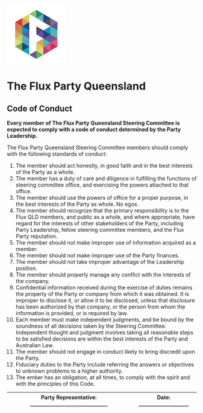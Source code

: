 <img src="../Flux_Icon_Colour55.png" />

# The Flux Party Queensland
## Code of Conduct

**Every member of The Flux Party Queensland Steering Committee is expected to comply with a code of conduct determined by the Party Leadership.**

The Flux Party Queensland Steering Committee members should comply with the following standards of conduct:

1.  The member should act honestly, in good faith and in the best interests of the Party as a whole.
2.  The member has a duty of care and diligence in fulfilling the functions of steering committee office, and exercising the powers attached to that office.
3.  The member should use the powers of office for a proper purpose, in the best interests of the Party as whole.  No egos.
4.  The member should recognize that the primary responsibility is to the Flux QLD members, and public as a whole, and where appropriate, have regard for the interests of other stakeholders of the Party, including Party Leadership, fellow steering committee members, and the Flux Party reputation.
5.  The member should not make improper use of information acquired as a member.
6.  The member should not make improper use of the Party finances.
7.  The member should not take improper advantage of the Leadership position.
8.  The member should properly manage any conflict with the interests of the company.
9.  Confidential information received during the exercise of duties remains the property of the Party or company from which it was obtained.  It is improper to disclose it, or allow it to be disclosed, unless that disclosure has been authorized by that company, or the person from whom the information is provided, or is required by law.
10. Each member must make independent judgments, and be bound by the soundness of all decisions taken by the Steering Committee.  Independent thought and judgment involves taking all reasonable steps to be satisfied decisions are within the best interests of the Party and Australian Law.
11.  The member should not engage in conduct likely to bring discredit upon the Party.
12.  Fiduciary duties to the Party include referring the answers or objectives to unknown problems to a higher authority.
12.  The ember has an obligation, at all times, to comply with the spirit and with the principles of this Code.  

   Party Representative: _______________________________   |   Date: ____________________  |
| ----------------------------------------------------------- | ----------------------------------------------- |